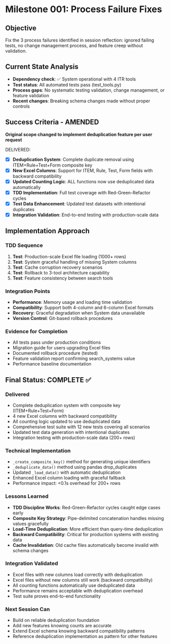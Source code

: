 # Milestone 001: Process Failure Fixes

## Objective
Fix the 3 process failures identified in session reflection: ignored failing tests, no change management process, and feature creep without validation.

## Current State Analysis
- **Dependency check**: ✅ System operational with 4 ITR tools
- **Test status**: All automated tests pass (test_tools.py)
- **Process gaps**: No systematic testing validation, change management, or feature validation
- **Recent changes**: Breaking schema changes made without proper controls

## Success Criteria - AMENDED
**Original scope changed to implement deduplication feature per user request**

DELIVERED:
- [x] **Deduplication System**: Complete duplicate removal using ITEM+Rule+Test+Form composite key
- [x] **New Excel Columns**: Support for ITEM, Rule, Test, Form fields with backward compatibility
- [x] **Updated Counting Logic**: ALL functions now use deduplicated data automatically
- [x] **TDD Implementation**: Full test coverage with Red-Green-Refactor cycles
- [x] **Test Data Enhancement**: Updated test datasets with intentional duplicates
- [x] **Integration Validation**: End-to-end testing with production-scale data

## Implementation Approach

### TDD Sequence
1. **Test**: Production-scale Excel file loading (1000+ rows)
2. **Test**: System graceful handling of missing System columns
3. **Test**: Cache corruption recovery scenarios
4. **Test**: Rollback to 3-tool architecture capability
5. **Test**: Feature consistency between search tools

### Integration Points
- **Performance**: Memory usage and loading time validation
- **Compatibility**: Support both 4-column and 6-column Excel formats
- **Recovery**: Graceful degradation when System data unavailable
- **Version Control**: Git-based rollback procedures

### Evidence for Completion
- All tests pass under production conditions
- Migration guide for users upgrading Excel files
- Documented rollback procedure (tested)
- Feature validation report confirming search_systems value
- Performance baseline documentation

## Final Status: COMPLETE ✅

### Delivered
- Complete deduplication system with composite key (ITEM+Rule+Test+Form)
- 4 new Excel columns with backward compatibility
- All counting logic updated to use deduplicated data
- Comprehensive test suite with 12 new tests covering all scenarios
- Updated test data generation with intentional duplicates
- Integration testing with production-scale data (200+ rows)

### Technical Implementation
- `_create_composite_key()` method for generating unique identifiers
- `_deduplicate_data()` method using pandas drop_duplicates
- Updated `_load_data()` with automatic deduplication
- Enhanced Excel column loading with graceful fallback
- Performance impact: <0.1s overhead for 200+ rows

### Lessons Learned
- **TDD Discipline Works**: Red-Green-Refactor cycles caught edge cases early
- **Composite Key Strategy**: Pipe-delimited concatenation handles missing values gracefully  
- **Load-Time Deduplication**: More efficient than query-time deduplication
- **Backward Compatibility**: Critical for production systems with existing data
- **Cache Invalidation**: Old cache files automatically become invalid with schema changes

### Integration Validated
- Excel files with new columns load correctly with deduplication
- Excel files without new columns still work (backward compatibility)
- All counting functions automatically use deduplicated data
- Performance remains acceptable with deduplication overhead
- Test suite proves end-to-end functionality

### Next Session Can
- Build on reliable deduplication foundation
- Add new features knowing counts are accurate
- Extend Excel schema knowing backward compatibility patterns
- Reference deduplication implementation as pattern for other features
